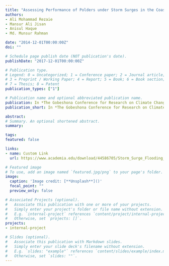```yaml
---
title: "Assessing Performance of Polders under Storm Surges in the Coastal Regions of Bangladesh for Current and Future Climate Scenarios Using the Delft3D Model"
authors:
- Ali Mohammad Rezaie
- Mansur Ali Jisan
- Anisul Haque
- Md. Munsur Rahman

date: "2014-12-01T00:00:00Z"
doi: ""

# Schedule page publish date (NOT publication's date).
publishDate: "2017-12-01T00:00:00Z"

# Publication type.
# Legend: 0 = Uncategorized; 1 = Conference paper; 2 = Journal article;
# 3 = Preprint / Working Paper; 4 = Report; 5 = Book; 6 = Book section;
# 7 = Thesis; 8 = Patent
publication_types: ["1"]

# Publication name and optional abbreviated publication name.
publication: In *The Gobeshona Conference for Research on Climate Change in Bangladesh 2014*
publication_short: In *The Gobeshona Conference for Research on Climate Change in Bangladesh 2014*

abstract: 
# Summary. An optional shortened abstract.
summary: 

tags:
featured: false

links:
- name: Custom Link
  url: https://www.academia.edu/download/44586705/Storm_Surge_Flooding_in_the_Ganges-Brahm.pdf

# Featured image
# To use, add an image named `featured.jpg/png` to your page's folder. 
image:
  caption: 'Image credit: [**Unsplash**]()'
  focal_point: ""
  preview_only: false

# Associated Projects (optional).
#   Associate this publication with one or more of your projects.
#   Simply enter your project's folder or file name without extension.
#   E.g. `internal-project` references `content/project/internal-project/index.md`.
#   Otherwise, set `projects: []`.
projects:
- internal-project

# Slides (optional).
#   Associate this publication with Markdown slides.
#   Simply enter your slide deck's filename without extension.
#   E.g. `slides: "example"` references `content/slides/example/index.md`.
#   Otherwise, set `slides: ""`.
---
```



